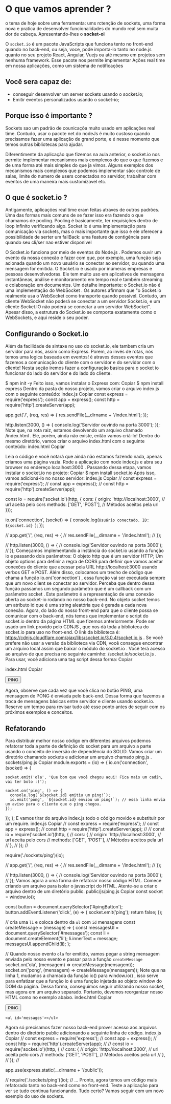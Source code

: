 # O que vamos aprender ?
o tema de hoje sobre uma ferramenta: ums rctenção de sockets, uma forma nova e pratica de desenvolver funcionalidades do mundo real sem muita dor de cabeça. Apresentando-lhes o **socket-oi**

O `socket.io`  é um pacote JavaScripts que funciona tento no front-end quando no back-end, ou seja, voce, pode importa-lo tanto no node.js quanto no seu projeto React, Angular, Vuejs ou até mesmo em  projetos sem nenhuma framework. Esse pacote nos permite implementar Ações real time em nossa aplicações, como um sistema de notificações

## Você sera capaz de:
- conseguir desenvolver um server sockets usando o socket.io;
- Emitir eventos personalizados usando o socket-io;

## Porque isso é importante ?
Sockets sao um padrão de counicaçõa muito usado em aplicações real time. Contudo, usar o pacote net do nodeJs é muito custoso quando precisamos fazer uma aplicação de grand porte, e é  nesse momento que temos outras bibliotecas para ajudar.

Diferentimente  da aplicação que fizemos na aula anterior, o socket.io nos permite implementar mecanismos mais complexos do que o que fizemos e de uma forma até mais simples  do que ja vimos. Alguns exemplos dos mecanismos mais complexos que podemos  implementar são: controle de salas, limite do numero de users conectados no servidor, trabalhar com eventos de uma maneira mais customizavel etc.

## O que é socket.io ?

Antigamente, aplicações real time eram feitas atraves de outros padrões. Uma das formas mais comuns de se fazer isso era fazendo o que chamamos de pooling. Pooling é basicamente, ter requisições dentro de loop infinito verificando algo. Socket io é uma implementação para comunicação via sockets, mas o mais importante que isso é ele oferecer a possibilidade de serter um fallBack: uma feature de contigência para quando seu cli/ser nao estiver disponivel

O Socket.io funciona por meio de eventos do Node.js . Podemos ouvir um evento da nossa conexão e fazer com que, por exemplo, uma função seja acionada quando um novo usuário se conectar ao servidor, ou quando uma mensagem for emitida. O Socket.io é usado por inúmeras empresas e pessoas desenvolvedoras. Ele tem muito uso em aplicativos de mensagens instantâneas, análise e monitoramento em tempo real e também streaming e colaboração em documentos. Um detalhe importante: o Socket.io não é uma implementação do WebSocket . Os autores afirmam que "o Socket.io realmente usa o WebSocket como transporte quando possível. Contudo, um cliente WebSocket não poderá se conectar a um servidor Socket.io, e um cliente Socket.IO não poderá se conectar a um servidor WebSocket". Apesar disso, a estrutura do Socket.io se comporta exatamente como o WebSockets, e aqui reside o seu poder.

## Configurando o Socket.io
Além da facilidade de sintaxe no uso do socket.io, ele  tambem cria um servidor para nós, assim como Express. Porem, ao invés de rotas, nós temos uma logica baseada em eventos! é atraves  desses eventos que fazemos a comunicação do cliente com o servidor e do servidor com o cliente! Nesta seção iremos fazer a configuração basica para o socket io funcionar do lado do servidor e do lado do cliente.

$ npm init -y
Feito isso, vamos instalar o Express com:
Copiar
$ npm install express
Dentro da pasta do nosso projeto, vamos criar o arquivo index.js com o seguinte conteúdo:
index.js
Copiar
const express = require('express');
const app = express();
const http = require('http').createServer(app);

app.get('/', (req, res) => {
  res.sendFile(__dirname + '/index.html');
});

http.listen(3000, () => {
  console.log('Servidor ouvindo na porta 3000');
});
Note que, na rota raiz, estamos devolvendo um arquivo chamado /index.html . Ele, porém, ainda não existe, então vamos criá-lo!
Dentro do mesmo diretório, vamos criar o arquivo index.html com o seguinte conteúdo:
index.html
Copiar
<!DOCTYPE html>
<html>
  <head>
    <title>Socket.IO - Trybe</title>
  </head>
  <body>
  </body>
</html>
Leia o código e você notará que ainda não estamos fazendo nada, apenas criamos uma página vazia. Rode a aplicação com node index.js e abra seu browser no endereço localhost:3000 .
Passando dessa etapa, vamos instalar o socket.io no projeto:
Copiar
$ npm install socket.io
Após isso, vamos adicioná-lo no nosso servidor:
index.js
Copiar
// const express = require('express');
// const app = express();
// const http = require('http').createServer(app);

const io = require('socket.io')(http, {
  cors: {
    origin: 'http://localhost:3000', // url aceita pelo cors
    methods: ['GET', 'POST'], // Métodos aceitos pela url
  }});

io.on('connection', (socket) => {
  console.log(`Usuário conectado. ID: ${socket.id} `);
});

// app.get('/', (req, res) => {
//   res.sendFile(__dirname + '/index.html');
// });

// http.listen(3000, () => {
//   console.log('Servidor ouvindo na porta 3000');
// });
Começamos implementando a instância do socket.io usando a função io e passando dois parâmetros:
O objeto http que é um servidor HTTP;
Um objeto options para definir a regra de CORS para definir que vamos aceitar conexões do cliente que acessar pela URL http://localhost:3000 usando verbos GET e POST.
Além disso, colocamos um trecho de código que chama a função io.on('connection') , essa função vai ser executada sempre que um novo client se conectar ao servidor. Perceba que dentro dessa função passamos um segundo parâmetro que é um callback com um parâmetro socket . Este parâmetro é a representação de uma conexão aberta ao socket-io rodando no nosso back-end. No objeto socket temos um atributo id que é uma string aleatória que é gerada a cada nova conexão.
Agora, do lado do nosso front-end para que o cliente possa se comunicar com o back-end, nós temos que implementar o script do socket.io dentro da página HTML que fizemos anteriormente. Pode ser usado um link provido pelo CDNJS , que nos dá toda a biblioteca do socket.io para uso no front-end. O link da biblioteca é: https://cdnjs.cloudflare.com/ajax/libs/socket.io/3.0.4/socket.io.js .
Se você prefere não usar a versão da biblioteca via CDN, você consegue encontrar um arquivo local assim que baixar o módulo do socket.io . Você terá acesso ao arquivo de que precisa no seguinte caminho: /socket.io/socket.io.js . Para usar, você adiciona uma tag script dessa forma:
Copiar
<script src="/socket.io/socket.io.js"></script>
index.html
Copiar
<!DOCTYPE html>
<html>
  <head>
    <title>Socket.IO - trybe</title>
  </head>
  <body>
    <script src="/socket.io/socket.io.js"></script>
    <script>
      const socket = io();

    </script>
  </body>

</html>
Note que, até então, temos apenas o código const socket = io(); no script. O pacote do socket.io expõe uma função chamada io , que por sua vez é global e, assim que é chamado, executa uma conexão socket com alguém. Esse método por default recebe como parâmetro o mesmo endpoint por onde ele está sendo acessado, ou seja, se estamos na rota http://localhost:3000 , é por aí que ele vai tentar se conectar. Caso você queira se conectar a um servidor num socket específico, basta você informar isso via parâmetro, por exemplo: const socket = io('http://localhost:5000') .
Agora, se você iniciar novamente seu projeto, verá uma mensagem no console.log a cada vez que atualizar a página. Note, que sempre que você carrega a página o id exibido é diferente do anterior. Isso acontece pois cada vez que uma conexão socket é aberta, o callback que definimos na linha io.on('connection') é executado.
Obs.: Uma conexão socket tem um ciclo de vida que começa quando um socket é aberto e encerrado quando o socket é fechado, geralmente ao fechar ou recarregar uma página. Entenderemos melhor sobre isso ao decorrer do conteúdo.
Finalizamos nossa primeira etapa, temos um back-end preparado para receber conexões socket.io e um front-end capaz de se conectar ao socket. Na próxima seção vamos aprender como fazer troca de mensagens entre client e servidor através de eventos.
© Trybe 2021

## Escutando e emitindo eventos customizados

O socket.io possibilita uma comunicação entre cliente-servidor através de eventos. Tanto o cliente como o servidor podem emitir e escutar eventos customizados.
Para demonstrar isso, vamos fazer nosso primeiro exemplo. Implementar um botão que emite um evento PING e fazer com que o back-end escute esse evento.

// ...

// io.on('connection', (socket) => {
// console.log(`Usuário conectado. ID: ${socket.id}`);

  socket.on('ping', () => {
    console.log(`${socket.id} emitiu um ping!`);
  });
// });

// ...
Vale lembrar que criamos sempre os eventos dentro de connection . No código acima estamos criando o evento personalizado da maneira mais simples possível. Basta colocarmos o nome que queremos dentro do método .on() e pronto, já temos nosso evento personalizado!
A função socket.on() cria um listener , ou seja, uma forma de detectar quando algum cliente emitir um evento personalizado para o servidor. No caso, criamos um listener para o evento ping . Podemos fazer um paralelo da função socket.on com a função document.addEventLintener que faz o registro de um listener de eventos do DOM como o clique em um botão ou ao digitar algo em uma caixa de texto.
Por falar em eventos de DOM, vamos agora fazer um botão e adicionar um listener ao evento de clique para enviar o evento ping para o servidor.
index.html
Copiar
<!DOCTYPE html>
<html>
  <head>
    <title>Socket.IO - trybe</title>
  </head>
  <body>
    <button id='pingButton'>PING</button>
    <script src="/socket.io/socket.io.js"></script>
    <script>
      const socket = io();
      const button = document.querySelector('#pingButton');

      button.addEventListener('click', (e) => {
        socket.emit('ping');
        return false;
      });
    </script>
  </body>

</html>
Agora sim, nosso front-end está emitindo um evento para o nosso back-end através da função socket.emit . Perceba agora no terminal que será exibido uma mensagem parecida com essa:
Copiar
YIOksDTBcqbN-X1mAAAJ emitiu um ping!
Nosso trabalho ainda não acabou, no entanto. Por hora, só temos um evento sendo emitido pelo cliente e sendo detectado pelo servidor através de um listener que executa uma função callback para exibir a mensagem ping no terminal.
O próximo passo será emitir um novo evento pong para todas as outras conexões socket abertas.

## Enviando mensagens do back-end para o front-end
Uma forma de enviarmos uma mensagem do servidor para o clientes usando o método emit():

socket.emit('Nome do seu evento', {
  propriedade: 'Do seu objeto',
  enviado: 'Para o cliente da conexão atual'});

  Então, se quisermos mandar uma mensagem para o cliente assim que ele se conectar, basta fazermos:
index.js

// ...
// io.on('connection', (socket) => {
    socket.emit('ola', 'Que bom que você chegou aqui! Fica mais um cadin, vai ter bolo :)');

//  socket.on('ping', () => {
//    console.log(`${socket.id} emitiu um ping!`);
//  });
});
// ...


Note que usamos uma string para enviar uma mensagem, mas podemos usar outros tipos de dados, como um número, uma data, um objeto, entre outros tipos.
O primeiro parâmetro da função é o nome do evento, enquanto o segundo conterá os dados enviados para o cliente, que deve estar escutando pelo nome do evento que, nesse caso é ola .
index.html
Copiar
<!DOCTYPE html>
<html>
  <head>
    <title>Socket.IO - trybe</title>
  </head>
  <body>
    <button id='pingButton'>PING</button>=
    <ul id='messages'></ul>
    <script src="/socket.io/socket.io.js"></script>
    <script>
      const socket = io();

      // const button = document.querySelector('#pingButton');
      // button.addEventListener('click', (e) => {
      //   socket.emit('ping');
      //   return false;
      // });

      // cria uma `li` e coloca dentro da `ul` com `id` mensagens
      const createMessage = (message) => {
        const messagesUl = document.querySelector('#messages');
        const li = document.createElement('li');
        li.innerText = message;
        messagesUl.appendChild(li);
      }

      // Quando nosso evento `ola` for emitido, vamos pegar a string mensagem enviada pelo nosso evento e passar para a função `createMessage`
      socket.on('ola', (mensagem) => createMessage(mensagem));
    </script>
  </body>
</html>
Agora faça um teste, abra uma nova aba em uma segunda janela. Note, que cada cliente que se conecta ao servidor recebe uma mensagem de boas-vindas. Temos nossa primeira comunicação do servidor para o cliente utilizando socket.emit . Porém, ao apertar nosso botão PING nada acontece ainda. Vamos modificar para que o listener do evento ping emita um evento pong para todos os clientes.
index.js
Copiar
// ...

// io.on('connection', (socket) => {
//  console.log(`Usuário conectado. ID: ${socket.id}`);
//
//  socket.emit('ola', 'Que bom que você chegou aqui! Fica mais um cadin, vai ter bolo :)');

// socket.on('ping', () => {
//  console.log(`${socket.id} emitiu um ping!`);
    io.emit('pong', `${socket.id} enviou um ping!`); // essa linha envia um aviso para o cliente que o ping chegou.
//  });
// });

// ...
Note, que dentro do listener do evento ping , usamos a função io.emit , em vez de socket.emit . Vamos entender a diferença entre essas duas chamadas um pouco mais a frente.
Entretanto, a mensagem que saiu do servidor ainda não é exibida na tela do cliente, para isso vamos definir um listener para o evento pong do lado do cliente utilizando o socket.on .
index.html
Copiar
<!DOCTYPE html>
<html>
  <head>
    <title>Socket.IO - trybe</title>
    <script src="/socket.io/socket.io.js"></script>

  </head>
  <body>
    <button id='pingButton'>PING</button>
    <ul id='messages'></ul>
  </body>
  <script>
    // const socket = io();

    // ...

    // Quando o evento `pong` for emitido pelo servidor, vamos pegar a string mensagem enviada e passar para a função `createMessage`
    socket.on('pong', (mensagem) => createMessage(mensagem));
  </script>
</html>
Agora, observe que cada vez que você clica no botão PING, uma mensagem de PONG é enviada pelo back-end. Dessa forma que fazemos a troca de mensagens básicas entre servidor e cliente usando socket.io. Reserve um tempo para revisar tudo até esse ponto antes de seguir com os próximos exemplos e conceitos.

## Refatorando

Para distribuir melhor nosso código em diferentes arquivos podemos refatorar toda a parte de definição do socket para um arquivo a parte usando o conceito de inversão de dependência do SOLID. Vamos criar um diretório chamando sockets e adicionar um arquivo chamado ping.js .
sockets/ping.js
Copiar
module.exports = (io) => {
  io.on('connection', (socket) => {

    socket.emit('ola', 'Que bom que você chegou aqui! Fica mais um cadin, vai ter bolo :)');

    socket.on('ping', () => {
      console.log(`${socket.id} emitiu um ping!`);
      io.emit('pong', `${socket.id} enviou um ping!`); // essa linha envia um aviso para o cliente que o ping chegou.
    });
  });
};
E vamos tirar do arquivo index.js todo o código movido e substituir por um require.
index.js
Copiar
// const express = require('express');
// const app = express();
// const http = require('http').createServer(app);
//
// const io = require('socket.io')(http, {
//   cors: {
//     origin: 'http://localhost:3000', // url aceita pelo cors
//     methods: ['GET', 'POST'], // Métodos aceitos pela url
//   },
// });
//

require('./sockets/ping')(io);

// app.get('/', (req, res) => {
//   res.sendFile(__dirname + '/index.html');
// });

// http.listen(3000, () => {
//   console.log('Servidor ouvindo na porta 3000');
// });
Vamos agora a uma forma de refatorar nosso código HTML. Comece criando um arquivo para isolar o javascript do HTML. Atente-se a criar o arquivo dentro de um diretório public.
public/js/ping.js
Copiar
const socket = window.io();

const button = document.querySelector('#pingButton');
button.addEventListener('click', (e) => {
  socket.emit('ping');
  return false;
});

// cria uma `li` e coloca dentro da `ul` com `id` mensagens
const createMessage = (message) => {
  const messagesUl = document.querySelector('#messages');
  const li = document.createElement('li');
  li.innerText = message;
  messagesUl.appendChild(li);
};

// Quando nosso evento `ola` for emitido, vamos pegar a string mensagem enviada pelo nosso evento e passar para a função `createMessage`
socket.on('ola', (mensagem) => createMessage(mensagem));
socket.on('pong', (mensagem) => createMessage(mensagem));
Note que na linha 1, mudamos a chamada da função io() para window.io() , isso serve para enfatizar que a função io é uma função injetada ao objeto window do DOM da página. Dessa forma, conseguimos seguir utilizando nosso socket, mas agora em um arquivo separado. Portanto, devemos reorganizar nosso HTML como no exemplo abaixo.
index.html
Copiar
<!DOCTYPE html>
<html>
  <head>
    <title>Socket.IO - trybe</title>
  </head>
  <body>
    <button id='pingButton'>PING</button>

    <ul id='messages'></ul>
  </body>
  <script src="/socket.io/socket.io.js"></script>
  <script src='./js/ping.js'></script>
</html>
Agora só precisamos fazer nosso back-end prover acesso aos arquivos dentro do diretório public adicionando a seguinte linha de código.
index.js
Copiar
// const express = require('express');
// const app = express();
// const http = require('http').createServer(app);
//
// const io = require('socket.io')(http, {
//   cors: {
//     origin: 'http://localhost:3000', // url aceita pelo cors
//     methods: ['GET', 'POST'], // Métodos aceitos pela url
//   },
// });
//

app.use(express.static(__dirname + '/public'));

// require('./sockets/ping')(io);
// ...
Pronto, agora temos um código mais refatorado tanto no back-end como no front-end. Teste a aplicação para ver se tudo continua funcionando.
Tudo certo? Vamos seguir com um novo exemplo do uso de sockets.
